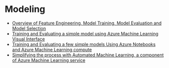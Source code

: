 # Modeling

- [Overview of Feature Engineering, Model Training, Model Evaluation and Model Selection](./feature-engineering-training-evaluation-selection/README.md)
- [Training and Evaluating a simple model using Azure Machine Learning Visual Interface](./training-evaluating-model-with-visual-interface.md)
- [Training and Evaluating a few simple models Using Azure Notebooks and Azure Machine Learning compute](./training-evaluating-simple-models-with-aml-compute.md)
- [Simplifying the process with Automated Machine Learning, a component of Azure Machine Learning service](./simplify-process-with-automated-ml.md)
